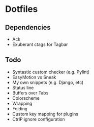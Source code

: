 # Dotfiles

## Dependencies

- Ack
- Exuberant ctags for Tagbar

## Todo

- Syntastic custom checker (e.g. Pylint)
- EasyMotion vs Sneak
- My own snippets (e.g. Django, etc)
- Status line
- Buffers over Tabs
- Colorscheme
- Wrapping
- Folding
- Custom key mapping for plugins
- CtrlP ignore configuration
